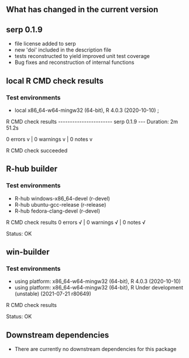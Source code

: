 ## What has changed in the current version 

## serp 0.1.9

* file license added to serp
* new 'doi' included in the description file
* tests reconstructed to yield improved unit test coverage
* Bug fixes and reconstruction of internal functions



## local R CMD check results

### Test environments
* local x86_64-w64-mingw32 (64-bit), R 4.0.3 (2020-10-10) ;

R CMD check results ----------------------- serp 0.1.9 --- Duration: 2m 51.2s

0 errors v | 0 warnings v | 0 notes v

R CMD check succeeded



## R-hub builder

### Test environments
- R-hub windows-x86_64-devel (r-devel)
- R-hub ubuntu-gcc-release (r-release)
- R-hub fedora-clang-devel (r-devel)

R CMD check results
0 errors √ | 0 warnings √ | 0 notes √

Status: OK



## win-builder

### Test environments
- using platform: x86_64-w64-mingw32 (64-bit), R 4.0.3 (2020-10-10)
- using platform: x86_64-w64-mingw32 (64-bit), R Under development (unstable) (2021-07-21 r80649)

R CMD check results

Status: OK



## Downstream dependencies
- There are currently no downstream dependencies for this package


